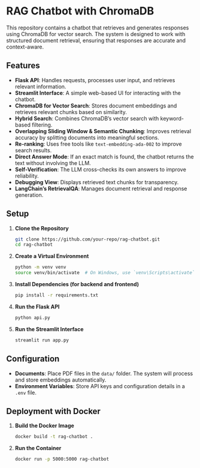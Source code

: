 # RAG Chatbot with ChromaDB

This repository contains a chatbot that retrieves and generates responses using ChromaDB for vector search. The system is designed to work with structured document retrieval, ensuring that responses are accurate and context-aware.

## Features

- **Flask API**: Handles requests, processes user input, and retrieves relevant information.
- **Streamlit Interface**: A simple web-based UI for interacting with the chatbot.
- **ChromaDB for Vector Search**: Stores document embeddings and retrieves relevant chunks based on similarity.
- **Hybrid Search**: Combines ChromaDB’s vector search with keyword-based filtering.
- **Overlapping Sliding Window & Semantic Chunking**: Improves retrieval accuracy by splitting documents into meaningful sections.
- **Re-ranking**: Uses free tools like `text-embedding-ada-002` to improve search results.
- **Direct Answer Mode**: If an exact match is found, the chatbot returns the text without involving the LLM.
- **Self-Verification**: The LLM cross-checks its own answers to improve reliability.
- **Debugging View**: Displays retrieved text chunks for transparency.
- **LangChain’s RetrievalQA**: Manages document retrieval and response generation.

## Setup

1. **Clone the Repository**
   ```bash
   git clone https://github.com/your-repo/rag-chatbot.git
   cd rag-chatbot
   ```

2. **Create a Virtual Environment**
   ```bash
   python -m venv venv
   source venv/bin/activate  # On Windows, use `venv\Scripts\activate`
   ```

3. **Install Dependencies (for backend and frontend)**
   ```bash
   pip install -r requirements.txt
   ```

4. **Run the Flask API**
   ```bash
   python api.py
   ```

5. **Run the Streamlit Interface**
   ```bash
   streamlit run app.py
   ```

## Configuration

- **Documents**: Place PDF files in the `data/` folder. The system will process and store embeddings automatically.
- **Environment Variables**: Store API keys and configuration details in a `.env` file.

## Deployment with Docker

1. **Build the Docker Image**
   ```bash
   docker build -t rag-chatbot .
   ```
2. **Run the Container**
   ```bash
   docker run -p 5000:5000 rag-chatbot
   ```